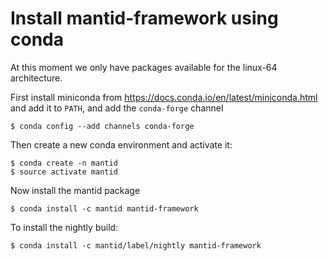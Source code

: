 
# Install mantid-framework using conda

At this moment we only have packages available for the linux-64 architecture.


First install miniconda from https://docs.conda.io/en/latest/miniconda.html and add it to `PATH`, and add the `conda-forge` channel

```
$ conda config --add channels conda-forge
```

Then create a new conda environment and activate it:

```
$ conda create -n mantid
$ source activate mantid
```

Now install the mantid package
```
$ conda install -c mantid mantid-framework
```

To install the nightly build:
```
$ conda install -c mantid/label/nightly mantid-framework
```
